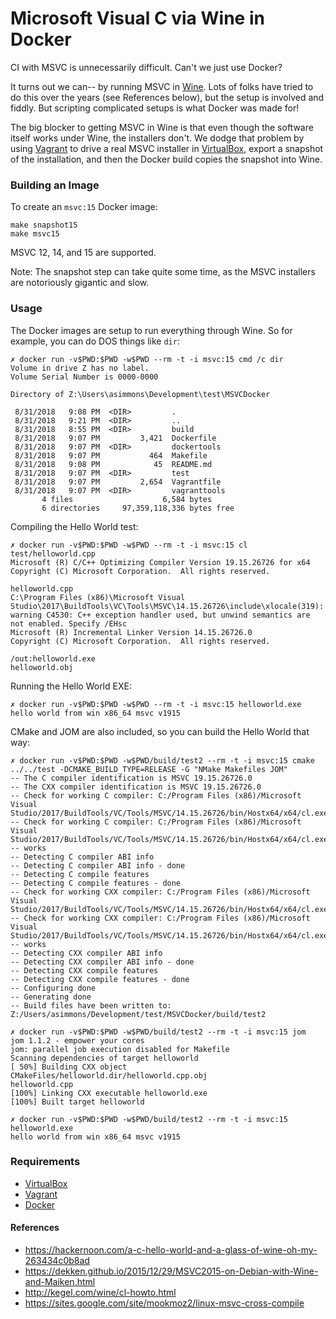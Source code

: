 # Microsoft Visual C via Wine in Docker

CI with MSVC is unnecessarily difficult. Can't we just use Docker?

It turns out we can-- by running MSVC in [Wine](https://www.winehq.org/).  Lots of folks have tried to do this over the years (see References below), but the setup is involved and fiddly.  But scripting complicated setups is what Docker was made for!

The big blocker to getting MSVC in Wine is that even though the software itself works under Wine, the installers don't.  We dodge that problem by using [Vagrant](https://www.vagrantup.com/downloads.html) to drive a real MSVC installer in [VirtualBox](https://www.virtualbox.org/wiki/Downloads), export a snapshot of the installation, and then the Docker build copies the snapshot into Wine.

### Building an Image

To create an `msvc:15` Docker image:

```
make snapshot15
make msvc15
```

MSVC 12, 14, and 15 are supported.

Note: The snapshot step can take quite some time, as the MSVC installers are notoriously gigantic and slow.

### Usage

The Docker images are setup to run everything through Wine.  So for example, you can do DOS things like `dir`:

```
✗ docker run -v$PWD:$PWD -w$PWD --rm -t -i msvc:15 cmd /c dir
Volume in drive Z has no label.
Volume Serial Number is 0000-0000

Directory of Z:\Users\asimmons\Development\test\MSVCDocker

 8/31/2018   9:08 PM  <DIR>         .
 8/31/2018   9:21 PM  <DIR>         ..
 8/31/2018   8:55 PM  <DIR>         build
 8/31/2018   9:07 PM         3,421  Dockerfile
 8/31/2018   9:07 PM  <DIR>         dockertools
 8/31/2018   9:07 PM           464  Makefile
 8/31/2018   9:08 PM            45  README.md
 8/31/2018   9:07 PM  <DIR>         test
 8/31/2018   9:07 PM         2,654  Vagrantfile
 8/31/2018   9:07 PM  <DIR>         vagranttools
       4 files                    6,584 bytes
       6 directories     97,359,118,336 bytes free
```

Compiling the Hello World test:
```
✗ docker run -v$PWD:$PWD -w$PWD --rm -t -i msvc:15 cl test/helloworld.cpp 
Microsoft (R) C/C++ Optimizing Compiler Version 19.15.26726 for x64
Copyright (C) Microsoft Corporation.  All rights reserved.

helloworld.cpp
C:\Program Files (x86)\Microsoft Visual Studio\2017\BuildTools\VC\Tools\MSVC\14.15.26726\include\xlocale(319): warning C4530: C++ exception handler used, but unwind semantics are not enabled. Specify /EHsc
Microsoft (R) Incremental Linker Version 14.15.26726.0
Copyright (C) Microsoft Corporation.  All rights reserved.

/out:helloworld.exe 
helloworld.obj 
```

Running the Hello World EXE:
```
✗ docker run -v$PWD:$PWD -w$PWD --rm -t -i msvc:15 helloworld.exe        
hello world from win x86_64 msvc v1915
```

CMake and JOM are also included, so you can build the Hello World that way:
```
✗ docker run -v$PWD:$PWD -w$PWD/build/test2 --rm -t -i msvc:15 cmake ../../test -DCMAKE_BUILD_TYPE=RELEASE -G "NMake Makefiles JOM"
-- The C compiler identification is MSVC 19.15.26726.0
-- The CXX compiler identification is MSVC 19.15.26726.0
-- Check for working C compiler: C:/Program Files (x86)/Microsoft Visual Studio/2017/BuildTools/VC/Tools/MSVC/14.15.26726/bin/Hostx64/x64/cl.exe
-- Check for working C compiler: C:/Program Files (x86)/Microsoft Visual Studio/2017/BuildTools/VC/Tools/MSVC/14.15.26726/bin/Hostx64/x64/cl.exe -- works
-- Detecting C compiler ABI info
-- Detecting C compiler ABI info - done
-- Detecting C compile features
-- Detecting C compile features - done
-- Check for working CXX compiler: C:/Program Files (x86)/Microsoft Visual Studio/2017/BuildTools/VC/Tools/MSVC/14.15.26726/bin/Hostx64/x64/cl.exe
-- Check for working CXX compiler: C:/Program Files (x86)/Microsoft Visual Studio/2017/BuildTools/VC/Tools/MSVC/14.15.26726/bin/Hostx64/x64/cl.exe -- works
-- Detecting CXX compiler ABI info
-- Detecting CXX compiler ABI info - done
-- Detecting CXX compile features
-- Detecting CXX compile features - done
-- Configuring done
-- Generating done
-- Build files have been written to: Z:/Users/asimmons/Development/test/MSVCDocker/build/test2

✗ docker run -v$PWD:$PWD -w$PWD/build/test2 --rm -t -i msvc:15 jom                            jom 1.1.2 - empower your cores
jom: parallel job execution disabled for Makefile
Scanning dependencies of target helloworld
[ 50%] Building CXX object CMakeFiles/helloworld.dir/helloworld.cpp.obj
helloworld.cpp
[100%] Linking CXX executable helloworld.exe
[100%] Built target helloworld

✗ docker run -v$PWD:$PWD -w$PWD/build/test2 --rm -t -i msvc:15 helloworld.exe
hello world from win x86_64 msvc v1915

```

### Requirements

 * [VirtualBox](https://www.virtualbox.org/wiki/Downloads)
 * [Vagrant](https://www.vagrantup.com/downloads.html)
 * [Docker](https://www.docker.com/get-started)

#### References
 * https://hackernoon.com/a-c-hello-world-and-a-glass-of-wine-oh-my-263434c0b8ad
 * https://dekken.github.io/2015/12/29/MSVC2015-on-Debian-with-Wine-and-Maiken.html
 * http://kegel.com/wine/cl-howto.html
 * https://sites.google.com/site/mookmoz2/linux-msvc-cross-compile
